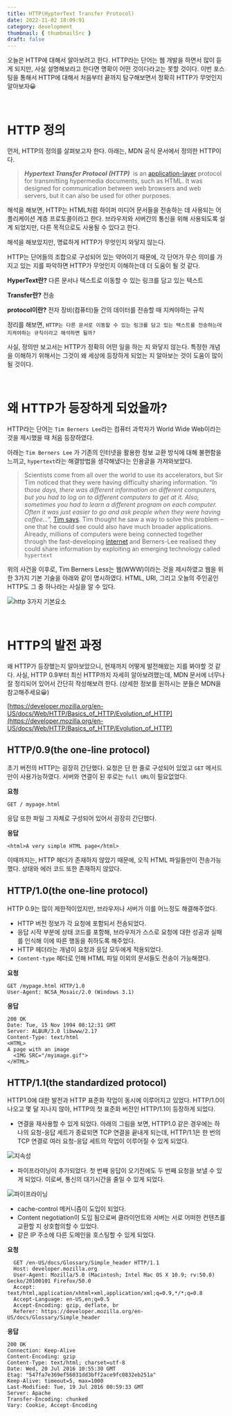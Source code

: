```yaml
---
title: HTTP(HypterText Transfer Protocol)
date: 2022-11-02 18:09:91
category: development
thumbnail: { thumbnailSrc }
draft: false
---
```


오늘은 HTTP에 대해서 알아보려고 한다. HTTP라는 단어는 웹 개발을 하면서 많이 듣게 되지만, 사실 설명해보라고 한다면 명확이 어떤 것이다라고는 못할 것이다. 이번 포스팅을 통해서 HTTP에 대해서 처음부터 끝까지 탐구해보면서 정확히 HTTP가 무엇인지 알아보자😀

<br>

# HTTP 정의

먼저, HTTP의 정의를 살펴보고자 한다. 아래는, MDN 공식 문서에서 정의한 HTTP이다.

> **_Hypertext Transfer Protocol (HTTP)_**  is an [application-layer](https://en.wikipedia.org/wiki/Application_Layer) protocol for transmitting hypermedia documents, such as HTML. It was designed for communication between web browsers and web servers, but it can also be used for other purposes.

해석을 해보면, HTTP는 HTML처럼 하이퍼 미디어 문서들을 전송하는 데 사용되는 어플리케이션 계층 프로토콜이라고 한다. 브라우저와 서버간의 통신을 위해 사용되도록 설계 되었지만, 다른 목적으로도 사용될 수 있다고 한다.

해석을 해보았지만, 명료하게 HTTP가 무엇인지 와닿지 않는다.

HTTP는 단어들의 조합으로 구성되어 있는 약어이기 때문에, 각 단어가 무슨 의미를 가지고 있는 지를 파악하면 HTTP가 무엇인지 이해하는데 더 도움이 될 것 같다.

**HyperText란?**
다른 문서나 텍스트로 이동할 수 있는 링크를 담고 있는 텍스트

**Transfer란?**
전송

**protocol이란?**
전자 장비(컴퓨터)들 간의 데이터를 전송할 때 지켜야하는 규칙

정리를 해보면, `HTTP는 다른 문서로 이동할 수 있는 링크를 담고 있는 텍스트를 전송하는데 지켜야하는 규칙이라고 해석하면 될까?`

사실, 정의만 보고서는 HTTP가 정확히 어떤 일을 하는 지 와닿지 않는다. 특정한 개념을 이해하기 위해서는 그것이 왜 세상에 등장하게 되었는 지 알아보는 것이 도움이 많이 될 것이다.

<br>

# 왜 HTTP가 등장하게 되었을까?

HTTP라는 단어는 `Tim Berners Lee`라는 컴퓨터 과학자가 World Wide Web이라는 것을 제시했을 때 처음 등장하였다.

아래는 `Tim Berners Lee` 가 기존의 인터넷을 활용한 정보 교환 방식에 대해 불편함을 느끼고, `hypertext`라는 해결방법을 생각해냈다는 인용글을 가져와보았다.

> Scientists come from all over the world to use its accelerators, but Sir Tim noticed that they were having difficulty sharing information.
> *“In those days, there was different information on different computers, but you had to log on to different computers to get at it. Also, sometimes you had to learn a different program on each computer. Often it was just easier to go and ask people when they were having coffee…”,* [Tim says](http://www.w3.org/People/Berners-Lee/Kids.html).
> Tim thought he saw a way to solve this problem – one that he could see could also have much broader applications. Already, millions of computers were being connected together through the fast-developing [internet](http://www.internetsociety.org/internet/what-internet) and Berners-Lee realised they could share information by exploiting an emerging technology called `hypertext`

위의 사건을 이후로, Tim Berners Less는 웹(WWW)이라는 것을 제시하였고 웹을 위한 3가지 기본 기술을 아래와 같이 명시하였다. HTML, URI, 그리고 오늘의 주인공인 HTTP도 그 중 하나라는 사실을 알 수 있다.

![http 3가지 기본요소](./images/http-three-fundamentals.png)

<br>

# HTTP의 발전 과정

왜 HTTP가 등장했는지 알아보았으니, 현재까지 어떻게 발전해왔는 지를 봐야할 것 같다. 사실, HTTP 0.9부터 최신 HTTP까지 자세히 알아보려했는데, MDN 문서에 너무나 잘 정리되어 있어서 간단히 작성해보려 한다. (상세한 정보를 원하시는 분들은 MDN을 참고해주세요😀)

[https://developer.mozilla.org/en-US/docs/Web/HTTP/Basics_of_HTTP/Evolution_of_HTTP](https://developer.mozilla.org/en-US/docs/Web/HTTP/Basics_of_HTTP/Evolution_of_HTTP)

## HTTP/0.9(the one-line protocol)

초기 버전의 HTTP는 굉장히 간단했다. 요청은 단 한 줄로 구성되어 있었고 `GET` 메서드만이 사용가능하였다. 서버와 연결이 된 후로는 `full URL`이 필요없었다.

**요청**

```tsx
GET / mypage.html
```

응답 또한 파일 그 자체로 구성되어 있어서 굉장히 간단했다.

**응답**

```tsx
<html>A very simple HTML page</html>
```

이때까지는, HTTP 헤더가 존재하지 않았기 때문에, 오직 HTML 파일들만이 전송가능했다. 상태와 에러 코드 또한 존재하지 않았다.

## HTTP/1.0(the one-line protocol)

HTTP 0.9는 많이 제한적이었지만, 브라우저나 서버가 이를 어느정도 해결해주었다.

- HTTP 버전 정보가 각 요청에 포함되서 전송되었다.
- 응답 시작 부분에 상태 코드를 포함해, 브라우저가 스스로 요청에 대한 성공과 실패를 인식해 이에 따른 행동을 취하도록 해주었다.
- HTTP 헤더라는 개념이 요청과 응답 모두에게 적용되었다.
- `Content-type` 헤더로 인해 HTML 파일 이외의 문서들도 전송이 가능해졌다.

**요청**

```tsx
GET /mypage.html HTTP/1.0
User-Agent: NCSA_Mosaic/2.0 (Windows 3.1)
```

**응답**

```tsx
200 OK
Date: Tue, 15 Nov 1994 08:12:31 GMT
Server: ALBUR/3.0 libwww/2.17
Content-Type: text/html
<HTML>
A page with an image
  <IMG SRC="/myimage.gif">
</HTML>
```

## HTTP/1.1(the standardized protocol)

HTTP1.0에 대한 발전과 HTTP 표준화 작업이 동시에 이루어지고 있었다. HTTP/1.0이 나오고 몇 달 지나지 않아, HTTP의 첫 표준화 버전인 HTTP/1.1이 등장하게 되었다.

- 연결을 재사용할 수 있게 되었다. 아래의 그림을 보면, HTTP1.0 같은 경우에는 하나의 요청-응답 세트가 종료되면 TCP 연결을 끝내게 되는데, HTTP/1.1은 한 번의 TCP 연결로 여러 요청-응답 세트의 작업이 이루어질 수 있게 되었다.

![지속성](./images/http-1.0vs1.1.png)

- 파이프라이닝이 추가되었다. 첫 번째 응답이 오기전에도 두 번째 요청을 보낼 수 있게 되었다. 이로써, 통신의 대기시간을 줄일 수 있게 되었다.

![파이프라이닝](./images/http-pipeline.png)

- cache-control 메커니즘이 도입이 되었다.
- Content negotiation이 도입 됨으로써 클라이언트와 서버는 서로 어떠한 컨텐츠를 교환할 지 상호합의할 수 있었다.
- 같은 IP 주소에 다른 도메인을 호스팅할 수 있게 되었다.

**요청**

```tsx
  GET /en-US/docs/Glossary/Simple_header HTTP/1.1
  Host: developer.mozilla.org
  User-Agent: Mozilla/5.0 (Macintosh; Intel Mac OS X 10.9; rv:50.0) Gecko/20100101 Firefox/50.0
  Accept: text/html,application/xhtml+xml,application/xml;q=0.9,*/*;q=0.8
  Accept-Language: en-US,en;q=0.5
  Accept-Encoding: gzip, deflate, br
  Referer: https://developer.mozilla.org/en-US/docs/Glossary/Simple_header
```

**응답**

```tsx
200 OK
Connection: Keep-Alive
Content-Encoding: gzip
Content-Type: text/html; charset=utf-8
Date: Wed, 20 Jul 2016 10:55:30 GMT
Etag: "547fa7e369ef56031dd3bff2ace9fc0832eb251a"
Keep-Alive: timeout=5, max=1000
Last-Modified: Tue, 19 Jul 2016 00:59:33 GMT
Server: Apache
Transfer-Encoding: chunked
Vary: Cookie, Accept-Encoding
```
